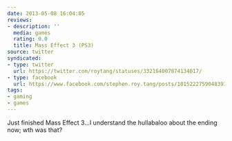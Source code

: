 ```yaml
---
date: 2013-05-08 16:04:05
reviews:
- description: ''
  media: games
  rating: 0.0
  title: Mass Effect 3 (PS3)
source: twitter
syndicated:
- type: twitter
  url: https://twitter.com/roytang/statuses/332164007874134017/
- type: facebook
  url: https://www.facebook.com/stephen.roy.tang/posts/10152227590483912
tags:
- gaming
- games
---
```


Just finished Mass Effect 3...I understand the hullabaloo about the ending now; wth was that?